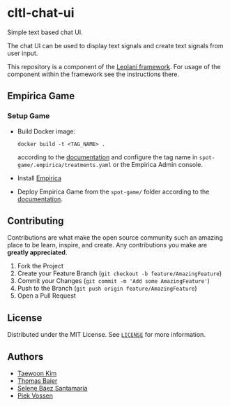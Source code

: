 # cltl-chat-ui

Simple text based chat UI.

The chat UI can be used to display text signals and create text signals from user input.

This repository is a component of the [Leolani framework](https://github.com/leolani/cltl-combot).
For usage of the component within the framework see the instructions there.

## Empirica Game

### Setup Game

* Build Docker image:
     
      docker build -t <TAG_NAME> .

  according to the [documentation](https://docs.docker.com/get-started/docker-concepts/building-images/build-tag-and-publish-an-image/)
  and configure the tag name in `spot-game/.empirica/treatments.yaml` or the Empirica Admin console.

* Install [Empirica](https://docs.empirica.ly/)
* Deploy Empirica Game from the `spot-game/` folder according to the [documentation](https://docs.empirica.ly/guides/deploying-my-experiment).


## Contributing

Contributions are what make the open source community such an amazing place to be learn, inspire, and create. Any contributions you make are **greatly appreciated**.

1. Fork the Project
2. Create your Feature Branch (`git checkout -b feature/AmazingFeature`)
3. Commit your Changes (`git commit -m 'Add some AmazingFeature'`)
4. Push to the Branch (`git push origin feature/AmazingFeature`)
5. Open a Pull Request


<!-- LICENSE -->
## License

Distributed under the MIT License. See [`LICENSE`](https://github.com/leolani/cltl-combot/blob/main/LICENCE) for more information.

<!-- CONTACT -->
## Authors

* [Taewoon Kim](https://tae898.github.io/)
* [Thomas Baier](https://www.linkedin.com/in/thomas-baier-05519030/)
* [Selene Báez Santamaría](https://selbaez.github.io/)
* [Piek Vossen](https://github.com/piekvossen)
